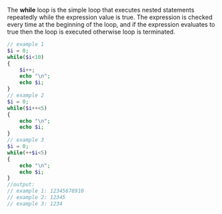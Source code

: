 The **while** loop is the simple loop that executes nested statements repeatedly while the expression value is true. The expression is checked every time at the beginning of the loop, and if the expression evaluates to true then the loop is executed otherwise loop is terminated.
```php
// example 1
$i = 0;
while($i<10)
{
	$i++;
	echo "\n";
	echo $i;
}
// example 2
$i = 0;
while($i++<5)
{
	echo "\n";
	echo $i;
}
// example 3
$i = 0;
while(++$i<5)
{
	echo "\n";
	echo $i;
}
//output:
// example 1: 12345678910
// example 2: 12345
// example 3: 1234
```